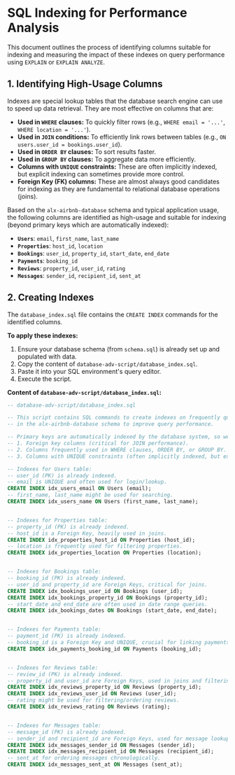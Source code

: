 

# SQL Indexing for Performance Analysis

This document outlines the process of identifying columns suitable for indexing and measuring the impact of these indexes on query performance using `EXPLAIN` or `EXPLAIN ANALYZE`.

## 1. Identifying High-Usage Columns

Indexes are special lookup tables that the database search engine can use to speed up data retrieval. They are most effective on columns that are:

* **Used in `WHERE` clauses:** To quickly filter rows (e.g., `WHERE email = '...'`, `WHERE location = '...'`).
* **Used in `JOIN` conditions:** To efficiently link rows between tables (e.g., `ON users.user_id = bookings.user_id`).
* **Used in `ORDER BY` clauses:** To sort results faster.
* **Used in `GROUP BY` clauses:** To aggregate data more efficiently.
* **Columns with `UNIQUE` constraints:** These are often implicitly indexed, but explicit indexing can sometimes provide more control.
* **Foreign Key (FK) columns:** These are almost always good candidates for indexing as they are fundamental to relational database operations (joins).

Based on the `alx-airbnb-database` schema and typical application usage, the following columns are identified as high-usage and suitable for indexing (beyond primary keys which are automatically indexed):

* **`Users`**: `email`, `first_name`, `last_name`
* **`Properties`**: `host_id`, `location`
* **`Bookings`**: `user_id`, `property_id`, `start_date`, `end_date`
* **`Payments`**: `booking_id`
* **`Reviews`**: `property_id`, `user_id`, `rating`
* **`Messages`**: `sender_id`, `recipient_id`, `sent_at`

## 2. Creating Indexes

The `database_index.sql` file contains the `CREATE INDEX` commands for the identified columns.

**To apply these indexes:**
1.  Ensure your database schema (from `schema.sql`) is already set up and populated with data.
2.  Copy the content of `database-adv-script/database_index.sql`.
3.  Paste it into your SQL environment's query editor.
4.  Execute the script.

**Content of `database-adv-script/database_index.sql`:**

```sql
-- database-adv-script/database_index.sql

-- This script contains SQL commands to create indexes on frequently queried columns
-- in the alx-airbnb-database schema to improve query performance.

-- Primary keys are automatically indexed by the database system, so we focus on:
-- 1. Foreign key columns (critical for JOIN performance).
-- 2. Columns frequently used in WHERE clauses, ORDER BY, or GROUP BY.
-- 3. Columns with UNIQUE constraints (often implicitly indexed, but explicit can be good).

-- Indexes for Users table:
-- user_id (PK) is already indexed.
-- email is UNIQUE and often used for login/lookup.
CREATE INDEX idx_users_email ON Users (email);
-- first_name, last_name might be used for searching.
CREATE INDEX idx_users_name ON Users (first_name, last_name);


-- Indexes for Properties table:
-- property_id (PK) is already indexed.
-- host_id is a Foreign Key, heavily used in joins.
CREATE INDEX idx_properties_host_id ON Properties (host_id);
-- location is frequently used for filtering properties.
CREATE INDEX idx_properties_location ON Properties (location);


-- Indexes for Bookings table:
-- booking_id (PK) is already indexed.
-- user_id and property_id are Foreign Keys, critical for joins.
CREATE INDEX idx_bookings_user_id ON Bookings (user_id);
CREATE INDEX idx_bookings_property_id ON Bookings (property_id);
-- start_date and end_date are often used in date range queries.
CREATE INDEX idx_bookings_dates ON Bookings (start_date, end_date);


-- Indexes for Payments table:
-- payment_id (PK) is already indexed.
-- booking_id is a Foreign Key and UNIQUE, crucial for linking payments to bookings.
CREATE INDEX idx_payments_booking_id ON Payments (booking_id);


-- Indexes for Reviews table:
-- review_id (PK) is already indexed.
-- property_id and user_id are Foreign Keys, used in joins and filtering reviews.
CREATE INDEX idx_reviews_property_id ON Reviews (property_id);
CREATE INDEX idx_reviews_user_id ON Reviews (user_id);
-- rating might be used for filtering/ordering reviews.
CREATE INDEX idx_reviews_rating ON Reviews (rating);


-- Indexes for Messages table:
-- message_id (PK) is already indexed.
-- sender_id and recipient_id are Foreign Keys, used for message lookups.
CREATE INDEX idx_messages_sender_id ON Messages (sender_id);
CREATE INDEX idx_messages_recipient_id ON Messages (recipient_id);
-- sent_at for ordering messages chronologically.
CREATE INDEX idx_messages_sent_at ON Messages (sent_at);
